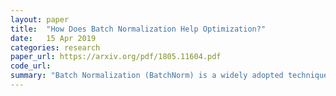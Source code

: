 ```yaml
---
layout: paper
title:  "How Does Batch Normalization Help Optimization?"
date:   15 Apr 2019
categories: research
paper_url: https://arxiv.org/pdf/1805.11604.pdf
code_url: 
summary: "Batch Normalization (BatchNorm) is a widely adopted technique that enables faster and more stable training of deep neural networks (DNNs). Despite its pervasiveness, the exact reasons for BatchNorm’s effectiveness are still poorly understood. The popular belief is that this effectiveness stems from controlling the change of the layers’ input distributions during training to reduce the so-called “internal covariate shift”. In this work, we demonstrate that such distributional stability of layer inputs has little to do with the success of BatchNorm. Instead, we uncover a more fundamental impact of BatchNorm on the training process: it makes the optimization landscape significantly smoother. This smoothness induces a more predictive and stable behavior of the gradients, allowing for faster training"
---
```


